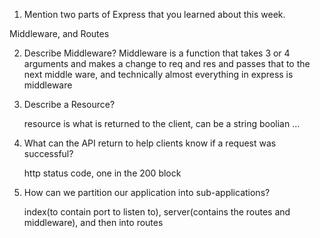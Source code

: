 1. Mention two parts of Express that you learned about this week.
  
  Middleware, and Routes

2. Describe Middleware?
    Middleware is a function that takes 3 or 4 arguments and makes a change to req and res and passes that to the next middle ware, and technically almost everything in express is middleware

3. Describe a Resource? 
    
    resource is what is returned to the client, can be a string boolian ...

4. What can the API return to help clients know if a request was successful?

    http status code, one in the 200 block

5. How can we partition our application into sub-applications?

    index(to contain port to listen to), server(contains the routes and middleware), and then into routes